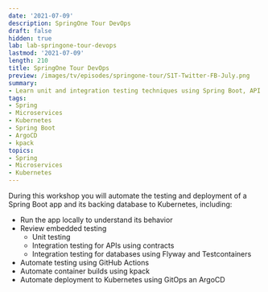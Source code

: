 ```yaml
---
date: '2021-07-09'
description: SpringOne Tour DevOps 
draft: false
hidden: true
lab: lab-springone-tour-devops
lastmod: '2021-07-09'
length: 210
title: SpringOne Tour DevOps
preview: /images/tv/episodes/springone-tour/S1T-Twitter-FB-July.png
summary:
- Learn unit and integration testing techniques using Spring Boot, API contracts, database schema management, and testcontainers. Then, try a Kubernetes-native build & deploy supply chain powered by kpack and ArgoCD to deploy a microservice-based application.
tags:
- Spring
- Microservices
- Kubernetes
- Spring Boot
- ArgoCD
- kpack
topics:
- Spring
- Microservices
- Kubernetes
---
```


During this workshop you will automate the testing and deployment of a Spring Boot app and its backing database to Kubernetes, including:

- Run the app locally to understand its behavior
- Review embedded testing
    - Unit testing
    - Integration testing for APIs using contracts
    - Integration testing for databases using Flyway and Testcontainers
- Automate testing using GitHub Actions
- Automate container builds using kpack
- Automate deployment to Kubernetes using GitOps an ArgoCD